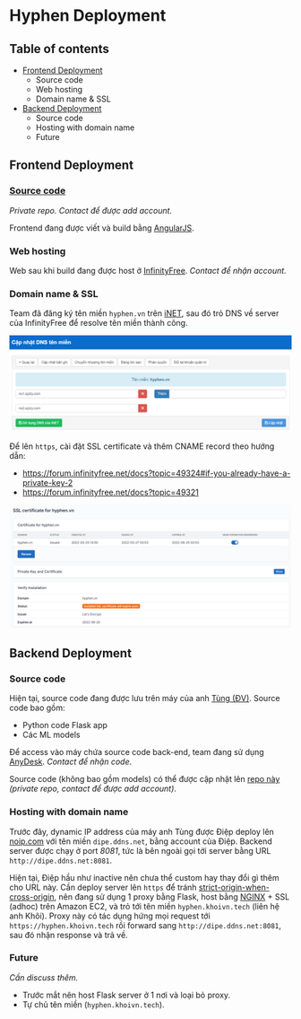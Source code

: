# Hyphen Deployment

## Table of contents

- [Frontend Deployment](#frontend-deployment)
  - Source code
  - Web hosting
  - Domain name & SSL
- [Backend Deployment](#backend-deployment)
  - Source code
  - Hosting with domain name
  - Future

## Frontend Deployment

### [Source code](https://github.com/dgbttn/hyphen-frontend)

_Private repo. Contact để được add account._

Frontend đang được viết và build bằng [AngularJS](https://angular.io/cli).

### Web hosting

Web sau khi build đang được host ở [InfinityFree](https://app.infinityfree.net/). _Contact để nhận account._

### Domain name & SSL

Team đã đăng ký tên miền `hyphen.vn` trên [iNET](inet.vn), sau đó trỏ DNS về server của InfinityFree để resolve tên miền thành công.

![hyphen-dns](images/284667976_1037347673590280_7500411930208621377_n.png)

Để lên `https`, cài đặt SSL certificate và thêm CNAME record theo hướng dẫn:

- https://forum.infinityfree.net/docs?topic=49324#if-you-already-have-a-private-key-2
- https://forum.infinityfree.net/docs?topic=49321

![hyphen-ssl](images/282838079_395643125664203_6099074425069448128_n.png)

## Backend Deployment

### Source code

Hiện tại, source code đang được lưu trên máy của anh [Tùng (ĐV)](https://www.facebook.com/100010047396090). Source code bao gồm:

- Python code Flask app
- Các ML models

Để access vào máy chứa source code back-end, team đang sử dụng [AnyDesk](https://anydesk.com). _Contact để nhận code_.

Source code (không bao gồm models) có thể được cập nhật lên [repo này](https://github.com/tranbaohieu/hyphen) _(private repo, contact để được add account)_.

### Hosting with domain name

Trước đây, dynamic IP address của máy anh Tùng được Điệp deploy lên [noip.com](noip.com) với tên miền `dipe.ddns.net`, bằng account của Điệp. Backend server được chạy ở port _8081_, tức là bên ngoài gọi tới server bằng URL `http://dipe.ddns.net:8081`.

Hiện tại, Điệp hầu như inactive nên chưa thể custom hay thay đổi gì thêm cho URL này. Cần deploy server lên `https` để tránh [strict-origin-when-cross-origin](https://developer.chrome.com/blog/referrer-policy-new-chrome-default/), nên đang sử dụng 1 proxy bằng Flask, host bằng [NGINX](https://www.nginx.com/) + SSL (adhoc) trên Amazon EC2, và trỏ tới tên miền `hyphen.khoivn.tech` (liên hệ anh Khôi). Proxy này có tác dụng hứng mọi request tới `https://hyphen.khoivn.tech` rồi forward sang `http://dipe.ddns.net:8081`, sau đó nhận response và trả về.

### Future

_Cần discuss thêm._

- Trước mắt nên host Flask server ở 1 nơi và loại bỏ proxy.
- Tự chủ tên miền (`hyphen.khoivn.tech`).

